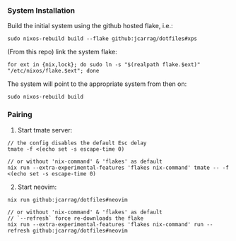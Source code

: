 ### System Installation
Build the initial system using the github hosted flake, i.e.:
```
sudo nixos-rebuild build --flake github:jcarrag/dotfiles#xps
```
(From this repo) link the system flake:
```
for ext in {nix,lock}; do sudo ln -s "$(realpath flake.$ext)" "/etc/nixos/flake.$ext"; done
```
The system will point to the appropriate system from then on:
```
sudo nixos-rebuild build
```

### Pairing
1. Start tmate server:
```
// the config disables the default Esc delay
tmate -f <(echo set -s escape-time 0)

// or without 'nix-command' & 'flakes' as default
nix run --extra-experimental-features 'flakes nix-command' tmate -- -f <(echo set -s escape-time 0)
```
2. Start neovim:
```
nix run github:jcarrag/dotfiles#neovim

// or without 'nix-command' & 'flakes' as default
// `--refresh` force re-downloads the flake
nix run --extra-experimental-features 'flakes nix-command' run --refresh github:jcarrag/dotfiles#neovim
```
